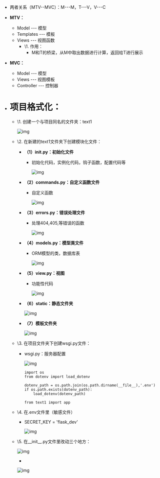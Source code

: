 

- 两者关系（MTV--MVC）：M---M，T---V，V---C

- **MTV：**
  - Model --- 模型
  - Templates --- 模板
  - Views --- 视图函数
    - \1. 作用：
      - M和T的桥梁，从M中取出数据进行计算，返回给T进行展示
  
- **MVC：**
  - Model --- 模型
  - Views --- 视图模板
  - Controller --- 控制器
  
- # **项目格式化：**

  - \1. 创建一个与项目同名的文件夹：text1

    ![img](https://img.mubu.com/document_image/e3ad5d3d-5cda-4d2c-9086-fea1665e0391-2795891.jpg)

  - \2. 在新建的text1文件夹下创建模块化文件：

    - **（1）__init__.py：初始化文件**

      - 初始化代码，实例化代码，钩子函数，配置代码等

        ![img](https://img.mubu.com/document_image/05d5de75-a036-4b33-a80b-ac66e563aa66-2795891.jpg)

    - **（2）commands.py：自定义函数文件**

      - 自定义函数

        ![img](https://img.mubu.com/document_image/787319f1-10d9-43b9-bee5-2c058613d5a4-2795891.jpg)

    - **（3）errors.py：错误处理文件**

      - 处理404,405,等错误的函数

        ![img](https://img.mubu.com/document_image/ea186d7f-70b6-4e63-8279-63e086f21d0c-2795891.jpg)

    - **（4）models.py：模型类文件**

      - ORM模型的类，数据库表

        ![img](https://img.mubu.com/document_image/05d9630f-2fd7-489a-96c8-f2f01ac9efd7-2795891.jpg)

    - **（5）view.py：视图**

      - 功能性代码

        ![img](https://img.mubu.com/document_image/696e8ec1-779b-43f6-9969-55fb7f63a1b0-2795891.jpg)

    - **（6）static：静态文件夹**

      ![img](https://img.mubu.com/document_image/f5dd66c5-a2aa-4845-9a1b-6b63a23fd524-2795891.jpg)

    - **（7）模板文件夹**

      ![img](https://img.mubu.com/document_image/b833e446-74a2-41fe-9f8c-40d4a5598d92-2795891.jpg)

  - \3. 在项目文件夹下创建wsgi.py文件：

    - wsgi.py：服务器配置

      ![img](https://img.mubu.com/document_image/501bef7c-1f71-417b-b79a-d3ef551b98b2-2795891.jpg)

      ```
      import os
      from dotenv import load_dotenv
      ​
      dotenv_path = os.path.join(os.path.dirname(__file__),'.env')
      if os.path.exists(dotenv_path):
          load_dotenv(dotenv_path)
      ​
      from text1 import app​
      ```

      

  - \4. 在.env文件里（敏感文件）

    - SECRET_KEY = 'flask_dev'

      ![img](https://img.mubu.com/document_image/abcb57ca-d444-4bb2-bed5-318421981b3a-2795891.jpg)

  - \5. 在__init__.py文件里改动三个地方：

    ![img](https://img.mubu.com/document_image/01f97458-077b-4243-8b95-abd2919c26de-2795891.jpg)

    - 

      ![img](https://img.mubu.com/document_image/96b43a34-42ab-439f-bc0b-cc54296325cc-2795891.jpg)